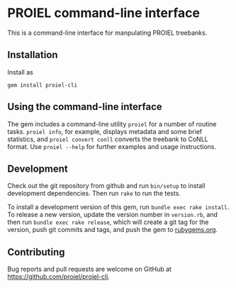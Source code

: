 # PROIEL command-line interface

This is a command-line interface for manpulating PROIEL treebanks.

## Installation

Install as

```shell
gem install proiel-cli
```

## Using the command-line interface

The gem includes a command-line utility `proiel` for a number of routine tasks.
`proiel info`, for example, displays metadata and some brief statistics, and
`proiel convert conll` converts the treebank to CoNLL format. Use `proiel
--help` for further examples and usage instructions.

## Development

Check out the git repository from github and run `bin/setup` to install
development dependencies. Then run `rake` to run the tests.

To install a development version of this gem, run `bundle exec rake install`.
To release a new version, update the version number in `version.rb`, and then
run `bundle exec rake release`, which will create a git tag for the version,
push git commits and tags, and push the gem to
[rubygems.org](https://rubygems.org).

## Contributing

Bug reports and pull requests are welcome on GitHub at
https://github.com/proiel/proiel-cli.

